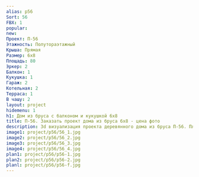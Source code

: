 ```yaml
---
alias: p56
Sort: 56
FBX: 1
popular: 
new: 
Проект: П-56
Этажность: Полутораэтажный
Крыша: Прямая
Размер: 6х8
Площадь: 80
Эркер: 2
Балкон: 1
Кукушка: 1
Гараж: 2
Котельная: 2
Терраса: 1
В чашу: 2
layout: project
hidemenu: 1
h1: Дом из бруса с балконом и кукушкой 6х8
title: П-56. Заказать проект дома из бруса 6х8 - цена фото
description: 3d визуализация проекта деревянного дома из бруса П-56. Площадь 80 м2, размер 6х8. Вы можете внести любые изменения в проект.
image1: project/p56/56_1.jpg
image2: project/p56/56_2.jpg
image3: project/p56/56_3.jpg
image4: project/p56/56_4.jpg
plan1: project/p56/p56-1.jpg
plan2: project/p56/p56-2.jpg
planl: project/p56/p56-f.jpg
---
```

